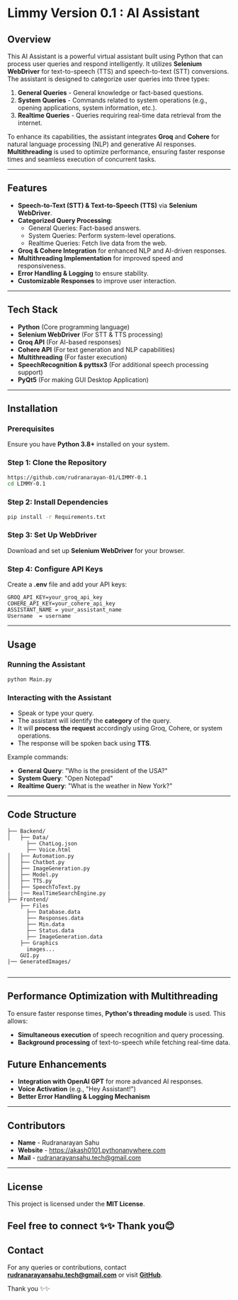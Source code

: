 # Limmy Version 0.1 : AI Assistant

## Overview
This AI Assistant is a powerful virtual assistant built using Python that can process user queries and respond intelligently. It utilizes **Selenium WebDriver** for text-to-speech (TTS) and speech-to-text (STT) conversions. The assistant is designed to categorize user queries into three types:

1. **General Queries** - General knowledge or fact-based questions.
2. **System Queries** - Commands related to system operations (e.g., opening applications, system information, etc.).
3. **Realtime Queries** - Queries requiring real-time data retrieval from the internet.

To enhance its capabilities, the assistant integrates **Groq** and **Cohere** for natural language processing (NLP) and generative AI responses. **Multithreading** is used to optimize performance, ensuring faster response times and seamless execution of concurrent tasks.

---

## Features
- **Speech-to-Text (STT) & Text-to-Speech (TTS)** via **Selenium WebDriver**.
- **Categorized Query Processing**:
  - General Queries: Fact-based answers.
  - System Queries: Perform system-level operations.
  - Realtime Queries: Fetch live data from the web.
- **Groq & Cohere Integration** for enhanced NLP and AI-driven responses.
- **Multithreading Implementation** for improved speed and responsiveness.
- **Error Handling & Logging** to ensure stability.
- **Customizable Responses** to improve user interaction.

---

## Tech Stack
- **Python** (Core programming language)
- **Selenium WebDriver** (For STT & TTS processing)
- **Groq API** (For AI-based responses)
- **Cohere API** (For text generation and NLP capabilities)
- **Multithreading** (For faster execution)
- **SpeechRecognition & pyttsx3** (For additional speech processing support)
-  **PyQt5** (For making GUI Desktop Application)

---

## Installation
### Prerequisites
Ensure you have **Python 3.8+** installed on your system.

### Step 1: Clone the Repository
```bash
https://github.com/rudranarayan-01/LIMMY-0.1
cd LIMMY-0.1
```

### Step 2: Install Dependencies
```bash
pip install -r Requirements.txt
```

### Step 3: Set Up WebDriver
Download and set up **Selenium WebDriver** for your browser.

### Step 4: Configure API Keys
Create a **.env** file and add your API keys:
```env
GROQ_API_KEY=your_groq_api_key
COHERE_API_KEY=your_cohere_api_key
ASSISTANT_NAME = your_assistant_name
Username  = username
```

---

## Usage
### Running the Assistant
```bash
python Main.py
```

### Interacting with the Assistant
- Speak or type your query.
- The assistant will identify the **category** of the query.
- It will **process the request** accordingly using Groq, Cohere, or system operations.
- The response will be spoken back using **TTS**.

Example commands:
- **General Query**: "Who is the president of the USA?"
- **System Query**: "Open Notepad"
- **Realtime Query**: "What is the weather in New York?"

---

## Code Structure
```
├── Backend/
│   ├── Data/
      ├── ChatLog.json
      ├── Voice.html
│   ├── Automation.py      
│   ├── Chatbot.py 
│   ├── ImageGeneration.py
│   ├── Model.py 
│   ├── TTS.py         
│   ├── SpeechToText.py
|   |── RealTimeSearchEngine.py      
├── Frontend/
    ├── Files
      ├── Database.data
      ├── Responses.data
      ├── Min.data
      ├── Status.data
      ├── ImageGeneration.data
    ├── Graphics
      images...
    GUI.py
|── GeneratedImages/


```

---

## Performance Optimization with Multithreading
To ensure faster response times, **Python's threading module** is used. This allows:
- **Simultaneous execution** of speech recognition and query processing.
- **Background processing** of text-to-speech while fetching real-time data.


## Future Enhancements
- **Integration with OpenAI GPT** for more advanced AI responses.
- **Voice Activation** (e.g., "Hey Assistant!")
- **Better Error Handling & Logging Mechanism**

---

## Contributors
- **Name** - Rudranarayan Sahu
- **Website** - https://akash0101.pythonanywhere.com
- **Mail** - rudranarayansahu.tech@gmail.com

---

## License
This project is licensed under the **MIT License**.

Feel free to connect ✨✨
Thank you😊
---

## Contact
For any queries or contributions, contact **rudranarayansahu.tech@gmail.com** or visit **[GitHub](https://github.com/rudranarayan-01)**.

Thank you ✨✨
